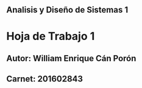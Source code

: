 ## Analisis y Diseño de Sistemas 1
# Hoja de Trabajo 1 
## Autor: William Enrique Cán Porón   
## Carnet: 201602843
